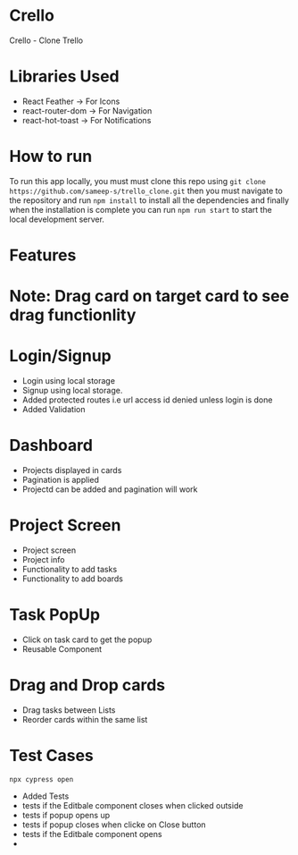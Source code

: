 # Crello
Crello - Clone Trello

# Libraries Used
<ul>
<li>React Feather -> For Icons</li>
<li>react-router-dom -> For Navigation</li>
<li>react-hot-toast -> For Notifications</li>
</ul>

# How to run
To run this app locally, you must must clone this repo using ```git clone https://github.com/sameep-s/trello_clone.git``` then you must navigate to the repository and run ```npm install``` to install all the dependencies and finally when the installation is complete you can run ```npm run start``` to start the local development server.

# Features

# Note: Drag card on target card to see drag functionlity

# Login/Signup
<ul>
<li>Login using local storage</li>
<li>Signup using local storage.</li>
<li>Added protected routes i.e url access id denied unless login is done</li>
<li>Added Validation</li>
</ul>

# Dashboard
<ul>
<li>Projects displayed in cards</li>
<li>Pagination is applied</li>
<li>Projectd can be added and pagination will work</li>
</ul>

# Project Screen
<ul>
<li>Project screen</li>
<li>Project info</li>
<li>Functionality to add tasks</li>
<li>Functionality to add boards</li>
</ul>

# Task PopUp
<ul>
<li>Click on task card to get the popup </li>
<li>Reusable Component</li>
</ul>

# Drag and Drop cards
<ul>
<li>Drag tasks between Lists</li>
<li>Reorder cards within the same list</li>
</ul>

# Test Cases
```npx cypress open```
<ul>
<li>Added Tests</li>
<li>tests if the Editbale component closes when clicked outside</li>
<li>tests if popup opens up</li>
<li>tests if popup closes when clicke on Close button</li>
<li>tests if the Editbale component opens</li>
<li></li>
</ul>
